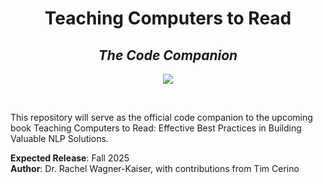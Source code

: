 <h1 align="center">Teaching Computers to Read</h1>
<h2 align="center"><em>The Code Companion</em></h2>

<p align="center">
  <img src="https://img.shields.io/badge/Status-Coming%20Fall%202025-orange?style=for-the-badge&logo=readthedocs" />
</p>

<br/>

This repository will serve as the official code companion to the upcoming book Teaching Computers to Read: Effective Best Practices in Building Valuable NLP Solutions. 

**Expected Release**: Fall 2025  
**Author**: Dr. Rachel Wagner-Kaiser, with contributions from Tim Cerino
